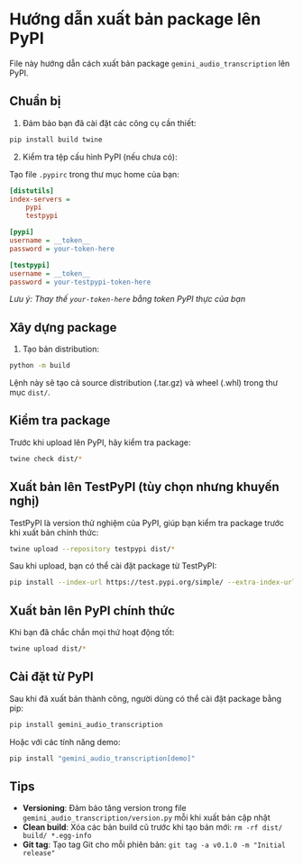 # Hướng dẫn xuất bản package lên PyPI

File này hướng dẫn cách xuất bản package `gemini_audio_transcription` lên PyPI.

## Chuẩn bị

1. Đảm bảo bạn đã cài đặt các công cụ cần thiết:

```bash
pip install build twine
```

2. Kiểm tra tệp cấu hình PyPI (nếu chưa có):

Tạo file `.pypirc` trong thư mục home của bạn:

```ini
[distutils]
index-servers =
    pypi
    testpypi

[pypi]
username = __token__
password = your-token-here

[testpypi]
username = __token__
password = your-testpypi-token-here
```

*Lưu ý: Thay thế `your-token-here` bằng token PyPI thực của bạn*

## Xây dựng package

1. Tạo bản distribution:

```bash
python -m build
```

Lệnh này sẽ tạo cả source distribution (.tar.gz) và wheel (.whl) trong thư mục `dist/`.

## Kiểm tra package

Trước khi upload lên PyPI, hãy kiểm tra package:

```bash
twine check dist/*
```

## Xuất bản lên TestPyPI (tùy chọn nhưng khuyến nghị)

TestPyPI là version thử nghiệm của PyPI, giúp bạn kiểm tra package trước khi xuất bản chính thức:

```bash
twine upload --repository testpypi dist/*
```

Sau khi upload, bạn có thể cài đặt package từ TestPyPI:

```bash
pip install --index-url https://test.pypi.org/simple/ --extra-index-url https://pypi.org/simple/ gemini_audio_transcription
```

## Xuất bản lên PyPI chính thức

Khi bạn đã chắc chắn mọi thứ hoạt động tốt:

```bash
twine upload dist/*
```

## Cài đặt từ PyPI

Sau khi đã xuất bản thành công, người dùng có thể cài đặt package bằng pip:

```bash
pip install gemini_audio_transcription
```

Hoặc với các tính năng demo:

```bash
pip install "gemini_audio_transcription[demo]"
```

## Tips

- **Versioning**: Đảm bảo tăng version trong file `gemini_audio_transcription/version.py` mỗi khi xuất bản cập nhật
- **Clean build**: Xóa các bản build cũ trước khi tạo bản mới: `rm -rf dist/ build/ *.egg-info`
- **Git tag**: Tạo tag Git cho mỗi phiên bản: `git tag -a v0.1.0 -m "Initial release"`
